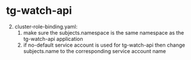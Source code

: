 # tg-watch-api
2. cluster-role-binding.yaml: 
   1. make sure the subjects.namespace is the same namespace as the tg-watch-api application
   2. if no-default service account is used for tg-watch-api then change subjects.name to the corresponding service account name
